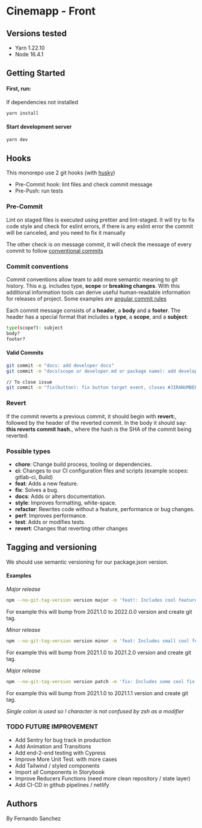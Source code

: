 # Cinemapp - Front

## Versions tested
- Yarn 1.22.10
- Node 16.4.1

## Getting Started

#### First, run:

If dependencies not installed
````bash
yarn install
````

#### Start development server

```bash
yarn dev
```

## Hooks

This monorepo use 2 git hooks (with [husky](https://github.com/typicode/husky))
- Pre-Commit hook: lint files and check commit message
- Pre-Push: run tests

### Pre-Commit
Lint on staged files is executed using prettier and lint-staged. It will try to fix code style and check for eslint errors, if there is any eslint error the commit will be canceled, and you need to fix it manually

The other check is on message commit, it will check the message of every commit to follow [conventional commits](https://www.conventionalcommits.org/en/v1.0.0/#summary)

### Commit conventions

Commit conventions allow team to add more semantic meaning to git history. This e.g. includes type, **scope** or **breaking changes**. With this additional information tools can derive useful human-readable information for releases of project. Some examples are [angular commit rules](https://github.com/angular/angular.js/blob/master/DEVELOPERS.md#commits)

Each commit message consists of a **header**, a **body** and a **footer**. The header has a special format that includes a **type**, a **scope**, and a **subject**:

```bash
type(scope?): subject
body?
footer?
```

#### Valid Commits

```bash
git commit -m "docs: add developer docs"
git commit -m "docs(scope or developer.md or package name): add developer docs"

// To close issue
git commit -m "fix(button): fix button target event, closes #JIRANUMBER "
```

### Revert

If the commit reverts a previous commit, it should begin with **revert:**, followed by the header of the reverted commit. In the body it should say: **this reverts commit hash.**, where the hash is the SHA of the commit being reverted.

### Possible types

- **chore**: Change build process, tooling or dependencies.
- **ci**: Changes to our CI configuration files and scripts (example scopes: gitlab-ci, Build)
- **feat**: Adds a new feature.
- **fix**: Solves a bug.
- **docs**: Adds or alters documentation.
- **style**: Improves formatting, white-space.
- **refactor**: Rewrites code without a feature, performance or bug changes.
- **perf**: Improves performance.
- **test**: Adds or modifies tests.
- **revert**: Changes that reverting other changes


## Tagging and versioning

We should use semantic versioning for our package.json version.

#### Examples
*Major release*
```bash
npm --no-git-tag-version version major -m 'feat!: Includes cool feature'
```
For example this will bump from 2021.1.0 to 2022.0.0 version and create git tag.

*Minor release*
```bash
npm --no-git-tag-version version minor -m 'feat: Includes small cool feature'
```
For example this will bump from 2021.1.0 to 2021.2.0 version and create git tag.

*Major release*
```bash
npm --no-git-tag-version version patch -m 'fix: Includes some cool fix'
```
For example this will bump from 2021.1.0 to 2021.1.1 version and create git tag.

_Single colon is used so *!* character is not confused by zsh as a modifier_


### TODO FUTURE IMPROVEMENT

- Add Sentry for bug track in production
- Add Animation and Transitions 
- Add end-2-end testing with Cypress
- Improve More Unit Test. with more cases
- Add Tailwind / styled components
- Import all Components in Storybook
- Improve Reducers Functions (need more clean repository / state layer)
- Add CI-CD in github pipelines / netlify

## Authors
By Fernando Sanchez